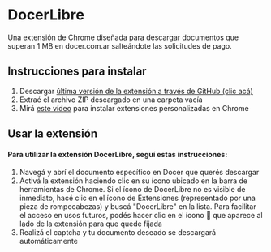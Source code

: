 # DocerLibre

Una extensión de Chrome diseñada para descargar documentos que superan 1 MB en docer.com.ar salteándote las solicitudes de pago.

## Instrucciones para instalar

1. Descargar [última versión de la extensión a través de GitHub (clic acá)](https://github.com/aleshyy/docer-libre/releases/latest)
2. Extraé el archivo ZIP descargado en una carpeta vacía
3. Mirá [este vídeo](https://youtu.be/oswjtLwCUqg) para instalar extensiones personalizadas en Chrome

## Usar la extensión

#### Para utilizar la extensión DocerLibre, seguí estas instrucciones:

1. Navegá y abrí el documento específico en Docer que querés descargar
2. Activá la extensión haciendo clic en su ícono ubicado en la barra de herramientas de Chrome. Si el ícono de DocerLibre no es visible de inmediato, hacé clic en el ícono de Extensiones (representado por una pieza de rompecabezas) y buscá "DocerLibre" en la lista. Para facilitar el acceso en usos futuros, podés hacer clic en el ícono 📍 que aparece al lado de la extensión para que quede fijada
3. Realizá el captcha y tu documento deseado se descargará automáticamente